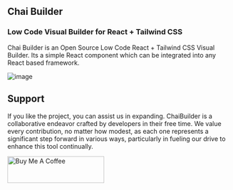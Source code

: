 ## Chai Builder

### Low Code Visual Builder for React + Tailwind CSS

Chai Builder is an Open Source Low Code React + Tailwind CSS Visual Builder. Its a simple React component which can be integrated into any React based framework.

![image](https://github.com/chaibuilder/.github/assets/9153560/2ea5a05b-9904-4214-9285-86f847d13202)


## Support

If you like the project, you can assist us in expanding. ChaiBuilder is a collaborative endeavor crafted by developers in their free time. We value every contribution, no matter how modest, as each one represents a significant step forward in various ways, particularly in fueling our drive to enhance this tool continually.

<a href="https://www.buymeacoffee.com/chaibuilder" target="_blank"><img src="https://cdn.buymeacoffee.com/buttons/v2/default-yellow.png" alt="Buy Me A Coffee" style="height: 60px !important;width: 217px !important;" ></a>
